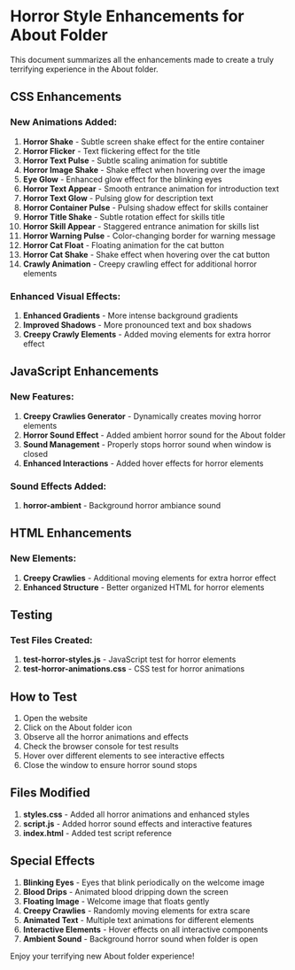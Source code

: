 # Horror Style Enhancements for About Folder

This document summarizes all the enhancements made to create a truly terrifying experience in the About folder.

## CSS Enhancements

### New Animations Added:
1. **Horror Shake** - Subtle screen shake effect for the entire container
2. **Horror Flicker** - Text flickering effect for the title
3. **Horror Text Pulse** - Subtle scaling animation for subtitle
4. **Horror Image Shake** - Shake effect when hovering over the image
5. **Eye Glow** - Enhanced glow effect for the blinking eyes
6. **Horror Text Appear** - Smooth entrance animation for introduction text
7. **Horror Text Glow** - Pulsing glow for description text
8. **Horror Container Pulse** - Pulsing shadow effect for skills container
9. **Horror Title Shake** - Subtle rotation effect for skills title
10. **Horror Skill Appear** - Staggered entrance animation for skills list
11. **Horror Warning Pulse** - Color-changing border for warning message
12. **Horror Cat Float** - Floating animation for the cat button
13. **Horror Cat Shake** - Shake effect when hovering over the cat button
14. **Crawly Animation** - Creepy crawling effect for additional horror elements

### Enhanced Visual Effects:
1. **Enhanced Gradients** - More intense background gradients
2. **Improved Shadows** - More pronounced text and box shadows
3. **Creepy Crawly Elements** - Added moving elements for extra horror effect

## JavaScript Enhancements

### New Features:
1. **Creepy Crawlies Generator** - Dynamically creates moving horror elements
2. **Horror Sound Effect** - Added ambient horror sound for the About folder
3. **Sound Management** - Properly stops horror sound when window is closed
4. **Enhanced Interactions** - Added hover effects for horror elements

### Sound Effects Added:
1. **horror-ambient** - Background horror ambiance sound

## HTML Enhancements

### New Elements:
1. **Creepy Crawlies** - Additional moving elements for extra horror effect
2. **Enhanced Structure** - Better organized HTML for horror elements

## Testing

### Test Files Created:
1. **test-horror-styles.js** - JavaScript test for horror elements
2. **test-horror-animations.css** - CSS test for horror animations

## How to Test

1. Open the website
2. Click on the About folder icon
3. Observe all the horror animations and effects
4. Check the browser console for test results
5. Hover over different elements to see interactive effects
6. Close the window to ensure horror sound stops

## Files Modified

1. **styles.css** - Added all horror animations and enhanced styles
2. **script.js** - Added horror sound effects and interactive features
3. **index.html** - Added test script reference

## Special Effects

1. **Blinking Eyes** - Eyes that blink periodically on the welcome image
2. **Blood Drips** - Animated blood dripping down the screen
3. **Floating Image** - Welcome image that floats gently
4. **Creepy Crawlies** - Randomly moving elements for extra scare
5. **Animated Text** - Multiple text animations for different elements
6. **Interactive Elements** - Hover effects on all interactive components
7. **Ambient Sound** - Background horror sound when folder is open

Enjoy your terrifying new About folder experience!